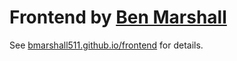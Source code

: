 # Frontend by <a href="https://benmarshall.me" target="_blank">Ben Marshall</a>

See <a href="https://bmarshall511.github.io/frontend/" target="_blank">bmarshall511.github.io/frontend</a> for details.

